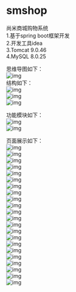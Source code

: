 # smshop
尚米商城购物系统  
1.基于spring boot框架开发  
2.开发工具idea  
3.Tomcat 9.0.46  
4.MySQL 8.0.25  

思维导图如下：  
![img](https://github.com/StudyQiu/smshop/blob/main/img/333.png)  
结构如下：  
![img](https://github.com/StudyQiu/smshop/blob/main/img/111.png)  
![img](https://github.com/StudyQiu/smshop/blob/main/img/222.png)  
![img](https://github.com/StudyQiu/smshop/blob/main/img/333.png)  

功能模块如下：  
![img](https://github.com/StudyQiu/smshop/blob/main/img/333.png)  
![img](https://github.com/StudyQiu/smshop/blob/main/img/333.png)  

页面展示如下：  
![img](https://github.com/StudyQiu/smshop/blob/main/img/1.png)  
![img](https://github.com/StudyQiu/smshop/blob/main/img/2.png)  
![img](https://github.com/StudyQiu/smshop/blob/main/img/3.png)  
![img](https://github.com/StudyQiu/smshop/blob/main/img/4.png)  
![img](https://github.com/StudyQiu/smshop/blob/main/img/5.png)  
![img](https://github.com/StudyQiu/smshop/blob/main/img/6.png)  
![img](https://github.com/StudyQiu/smshop/blob/main/img/7.png)  
![img](https://github.com/StudyQiu/smshop/blob/main/img/8.png)  
![img](https://github.com/StudyQiu/smshop/blob/main/img/9.png)  
![img](https://github.com/StudyQiu/smshop/blob/main/img/10.png)  
![img](https://github.com/StudyQiu/smshop/blob/main/img/11.png)  
![img](https://github.com/StudyQiu/smshop/blob/main/img/12.png)  
![img](https://github.com/StudyQiu/smshop/blob/main/img/13.png)  
![img](https://github.com/StudyQiu/smshop/blob/main/img/14.png)  
![img](https://github.com/StudyQiu/smshop/blob/main/img/15.png)  
![img](https://github.com/StudyQiu/smshop/blob/main/img/16.png)  
![img](https://github.com/StudyQiu/smshop/blob/main/img/17.png)  
![img](https://github.com/StudyQiu/smshop/blob/main/img/18.png)  
![img](https://github.com/StudyQiu/smshop/blob/main/img/19.png)  
![img](https://github.com/StudyQiu/smshop/blob/main/img/20.png)  
![img](https://github.com/StudyQiu/smshop/blob/main/img/21.png)  
![img](https://github.com/StudyQiu/smshop/blob/main/img/22.png)  
